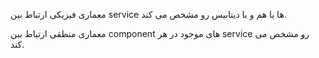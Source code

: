 معماری فیزیکی ارتباط بین service ها با هم و با دیتابیس رو مشخص می کند.

معماری منطقی ارتباط بین component های موجود در هر service رو مشخص می کند.



